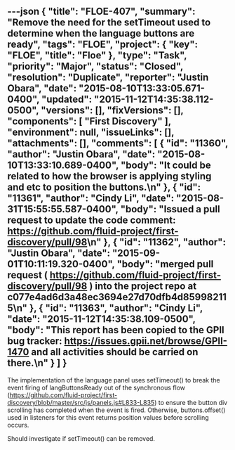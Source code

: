 ---json
{
  "title": "FLOE-407",
  "summary": "Remove the need for the setTimeout used to determine when the language buttons are ready",
  "tags": "FLOE",
  "project": {
    "key": "FLOE",
    "title": "Floe"
  },
  "type": "Task",
  "priority": "Major",
  "status": "Closed",
  "resolution": "Duplicate",
  "reporter": "Justin Obara",
  "date": "2015-08-10T13:33:05.671-0400",
  "updated": "2015-11-12T14:35:38.112-0500",
  "versions": [],
  "fixVersions": [],
  "components": [
    "First Discovery"
  ],
  "environment": null,
  "issueLinks": [],
  "attachments": [],
  "comments": [
    {
      "id": "11360",
      "author": "Justin Obara",
      "date": "2015-08-10T13:33:10.689-0400",
      "body": "It could be related to how the browser is applying styling and etc to position the buttons.\n"
    },
    {
      "id": "11361",
      "author": "Cindy Li",
      "date": "2015-08-31T15:55:55.587-0400",
      "body": "Issued a pull request to update the code comment: <https://github.com/fluid-project/first-discovery/pull/98>\n"
    },
    {
      "id": "11362",
      "author": "Justin Obara",
      "date": "2015-09-01T10:11:19.320-0400",
      "body": "merged pull request ( <https://github.com/fluid-project/first-discovery/pull/98> ) into the project repo at c077e4ad6d3a48ec3694e27d70dfb4d859982115\n"
    },
    {
      "id": "11363",
      "author": "Cindy Li",
      "date": "2015-11-12T14:35:38.109-0500",
      "body": "This report has been copied to the GPII bug tracker: <https://issues.gpii.net/browse/GPII-1470> and all activities should be carried on there.\n"
    }
  ]
}
---
The implementation of the language panel uses setTimeout() to break the event firing of langButtonsReady out of the synchronous flow (<https://github.com/fluid-project/first-discovery/blob/master/src/js/panels.js#L833-L835>) to ensure the button div scrolling has completed when the event is fired. Otherwise, buttons.offset() used in listeners for this event returns position values before scrolling occurs.

Should investigate if setTimeout() can be removed.

        